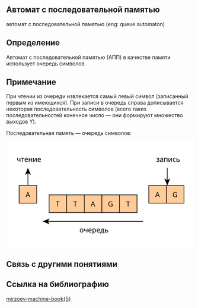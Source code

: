 ##  Автомат с последовательной памятью
автомат с последовательной памятью (eng: queue automaton) 

## Определение
Автомат с последовательной памятью (АПП) в качестве памяти использует очередь символов. 

## Примечание
При чтении из очереди извлекается самый левый символ (записанный первым из имеющихся). При записи в очередь справа дописывается некоторая последовательность символов (всего таких последовательностей конечное число — они формируют множество выходов Y).

Последовательная память — очередь символов:

![queue automaton](https://github.com/vernikkkkkkkkkkkkkkkkkkk/concept_new/blob/main/images/qa_memory.svg)


## Связь с другими понятиями

## Ссылка на библиографию
[mirzoev-machine-book{5}](https://github.com/vernikkkkkkkkkkkkkkkkkkk/concept_new/blob/main/bibliography/mirzoev-machine-book%7B5%7D.md)
